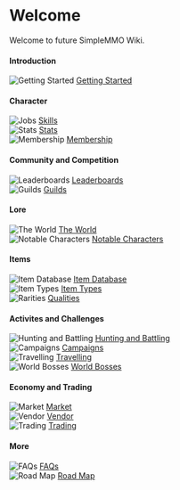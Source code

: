 # Welcome
Welcome to future SimpleMMO Wiki.

<div class="grid grid-cols-1 sm:grid-cols-2 xl:grid-cols-4 gap-4 xl:gap-y-12 mt-4">
<div class="border-t border-neutral-800">

#### Introduction
![Getting Started](https://smmo-wiki.com/assets/icons/book2.png) [Getting Started](/wiki/introduction/getting-started?same_window=true)

</div>

<div class="border-t border-neutral-800">

#### Character
![Jobs](https://cdn.idle-mmo.com/cdn-cgi/image/width=20,height=20/uploaded/skins/DKC4LgMAyoUlDmo99LJOVbtUZsezIi-metad29vZGN1dHRpbmcucG5n-.png) [Skills](/wiki/character/skills?same_window=true)\
![Stats](https://cdn.idle-mmo.com/cdn-cgi/image/width=26,height=20/stats/strength.png) [Stats](/wiki/character/stats?same_window=true)\
![Membership](https://cdn.idle-mmo.com/cdn-cgi/image/width=20,height=20/global/membership.png) [Membership](/wiki/character/membership?same_window=true)

</div>
<div class="border-t border-neutral-800">

#### Community and Competition

![Leaderboards](https://smmo-wiki.test/assets/icons/leaderboards.png) [Leaderboards](/wiki/community-and-competition/leaderboards?same_window=true)\
![Guilds](https://smmo-wiki.test/assets/icons/guilds.png) [Guilds](/wiki/community-and-competition/guilds?same_window=true)

</div>
<div class="border-t border-neutral-800">

#### Lore
![The World](https://cdn.idle-mmo.com/cdn-cgi/image/width=26,height=20/uploaded/skins/xsEMoJTtsDFbxlYt120rt2p20MIWpc-metacmVjaXBlLnBuZw==-.png) [The World](/wiki/lore/the-world?same_window=true)\
![Notable Characters](https://cdn.idle-mmo.com/cdn-cgi/image/width=20,height=20/uploaded/skins/ZFIbaxVCwGZQpimXrC31ys6KdZwRzl-metaQ2VsZXN0cmlhLnBuZw==-.png) [Notable Characters](/wiki/lore/notable-characters?same_window=true)

</div>
<div class="border-t border-neutral-800">

#### Items
![Item Database](https://cdn.idle-mmo.com/cdn-cgi/image/width=20,height=20/uploaded/skins/1eJxBXb1BOJuZpUr2sL3NwaWOV3Gr0-metadGluLXN3b3JkLnBuZw==-.png) [Item Database](https://smmo-db.com)\
![Item Types](https://cdn.idle-mmo.com/cdn-cgi/image/width=20,height=20/skins/items/ore/coal.png) [Item Types](/wiki/items-and-pets/item-types?same_window=true)\
![Rarities](https://cdn.idle-mmo.com/cdn-cgi/image/width=26,height=20/tasks/upgrade_item.png) [Qualities](/wiki/items-and-pets/qualities?same_window=true)

</div>
<div class="border-t border-neutral-800">

#### Activites and Challenges
![Hunting and Battling](https://cdn.idle-mmo.com/cdn-cgi/image/width=20,height=20/uploaded/skins/ryXY3r3TY70wWquLMMZ7idvKVR19GS-metaaHVudGluZy1pbWFnZS5wbmc=-.png) [Hunting and Battling](/wiki/activities-and-challenges/hunting-and-battling?same_window=true)\
![Campaigns](https://cdn.idle-mmo.com/cdn-cgi/image/width=20,height=20/campaigns/halloween-icon.png) [Campaigns](/wiki/activities-and-challenges/campaigns?same_window=true)\
![Travelling](https://cdn.idle-mmo.com/cdn-cgi/image/width=20,height=20/global/map.png) [Travelling](/wiki/activities-and-challenges/travelling?same_window=true)\
![World Bosses](https://cdn.idle-mmo.com/cdn-cgi/image/width=20,height=20/uploaded/skins/slGUwMeiU4U6cvDSxAXLxMHKt1qCXb-metaaXNhZG9yYS5wbmc=-.png) [World Bosses](/wiki/activities-and-challenges/world-bosses?same_window=true)

</div>
<div class="border-t border-neutral-800">

#### Economy and Trading
![Market](https://cdn.idle-mmo.com/cdn-cgi/image/width=20,height=20/global/gold_coin.png) [Market](/wiki/economy-and-trading/market?same_window=true)\
![Vendor](https://cdn.idle-mmo.com/cdn-cgi/image/width=20,height=20/global/token.png) [Vendor](/wiki/economy-and-trading/vendor?same_window=true)\
![Trading](https://smmo-wiki.test/assets/icons/trading.png) [Trading](/wiki/economy-and-trading/trading?same_window=true)

</div>
<div class="border-t border-neutral-800">

#### More
![FAQs](https://smmo-wiki.com/assets/icons/book2.png) [FAQs](/wiki/more/faqs?same_window=true)\
![Road Map](https://smmo-wiki.com/assets/icons/book2.png) [Road Map](https://trello.com/b/CxIn7i5B/idlemmo-public-roadmap)
</div>

</div>

















